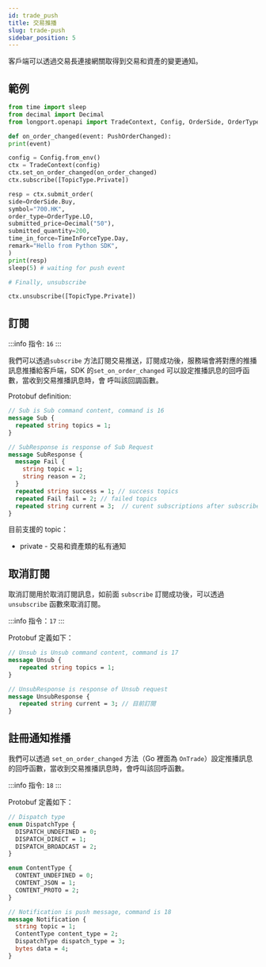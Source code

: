 ```yaml
---
id: trade_push
title: 交易推播
slug: trade-push
sidebar_position: 5
---
```


客戶端可以透過交易長連接網關取得到交易和資產的變更通知。

## 範例

```python
from time import sleep
from decimal import Decimal
from longport.openapi import TradeContext, Config, OrderSide, OrderType, TimeInForceType, PushOrderChanged, TopicType

def on_order_changed(event: PushOrderChanged):
print(event)

config = Config.from_env()
ctx = TradeContext(config)
ctx.set_on_order_changed(on_order_changed)
ctx.subscribe([TopicType.Private])

resp = ctx.submit_order(
side=OrderSide.Buy,
symbol="700.HK",
order_type=OrderType.LO,
submitted_price=Decimal("50"),
submitted_quantity=200,
time_in_force=TimeInForceType.Day,
remark="Hello from Python SDK",
)
print(resp)
sleep(5) # waiting for push event

# Finally, unsubscribe

ctx.unsubscribe([TopicType.Private])
```

## 訂閱

<SDKLinks title={false} module="trade" klass="TradeContext" method="subscribe" />

:::info
指令: `16`
:::

我們可以透過`subscribe` 方法訂閱交易推送，訂閱成功後，服務端會將對應的推播訊息推播給客戶端，SDK 的`set_on_order_changed` 可以設定推播訊息的回呼函數，當收到交易推播訊息時，會 呼叫該回調函數。

Protobuf definition:

```protobuf
// Sub is Sub command content, command is 16
message Sub {
  repeated string topics = 1;
}

// SubResponse is response of Sub Request
message SubResponse {
  message Fail {
    string topic = 1;
    string reason = 2;
  }
  repeated string success = 1; // success topics
  repeated Fail fail = 2; // failed topics
  repeated string current = 3;  // curent subscriptions after subscribe
}
```

目前支援的 topic：

- private - 交易和資產類的私有通知

## 取消訂閱

取消訂閱用於取消訂閱訊息，如前面 `subscribe` 訂閱成功後，可以透過 `unsubscribe` 函數來取消訂閱。

<SDKLinks title={false} module="trade" klass="TradeContext" method="unsubscribe" />

:::info
指令：`17`
:::

Protobuf 定義如下：

```protobuf
// Unsub is Unsub command content, command is 17
message Unsub {
   repeated string topics = 1;
}

// UnsubResponse is response of Unsub request
message UnsubResponse {
   repeated string current = 3; // 目前訂閱
}
```

## 註冊通知推播

我們可以透過 `set_on_order_changed` 方法（Go 裡面為 `OnTrade`）設定推播訊息的回呼函數，當收到交易推播訊息時，會呼叫該回呼函數。

<SDKLinks title={false} module="trade" klass="TradeContext" method="set_on_order_changed" go="OnTrade" />

:::info
指令: `18`
:::

Protobuf 定義如下：

```protobuf
// Dispatch type
enum DispatchType {
  DISPATCH_UNDEFINED = 0;
  DISPATCH_DIRECT = 1;
  DISPATCH_BROADCAST = 2;
}

enum ContentType {
  CONTENT_UNDEFINED = 0;
  CONTENT_JSON = 1;
  CONTENT_PROTO = 2;
}

// Notification is push message, command is 18
message Notification {
  string topic = 1;
  ContentType content_type = 2;
  DispatchType dispatch_type = 3;
  bytes data = 4;
}
```
